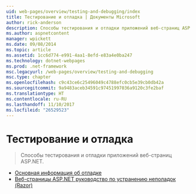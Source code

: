 ```yaml
---
uid: web-pages/overview/testing-and-debugging/index
title: Тестирование и отладка | Документы Microsoft
author: rick-anderson
description: Способы тестирования и отладки приложений веб-страниц ASP.NET.
ms.author: aspnetcontent
manager: wpickett
ms.date: 09/08/2014
ms.topic: article
ms.assetid: 1cc6d774-e991-4aa1-8efd-e83a4e0ba247
ms.technology: dotnet-webpages
ms.prod: .net-framework
msc.legacyurl: /web-pages/overview/testing-and-debugging
msc.type: chapter
ms.openlocfilehash: c9c43ce6c25496049c4788efc0cb5e39cb0db42a
ms.sourcegitcommit: 9a9483aceb34591c97451997036a9120c3fe2baf
ms.translationtype: HT
ms.contentlocale: ru-RU
ms.lasthandoff: 11/10/2017
ms.locfileid: "26529523"
---
```

<a name="testing-and-debugging"></a>Тестирование и отладка
====================
> Способы тестирования и отладки приложений веб-страниц ASP.NET.


- [Основная информация об отладке](introduction-to-debugging.md)
- [Веб-страницы ASP.NET руководство по устранению неполадок (Razor)](aspnet-web-pages-razor-troubleshooting-guide.md)
